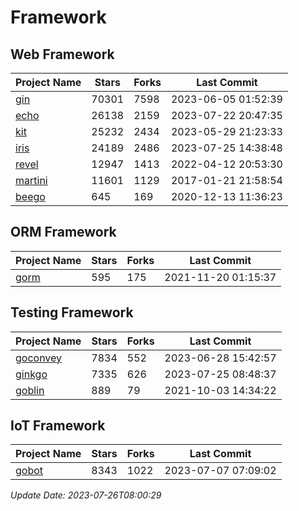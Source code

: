 # Framework

## Web Framework
| Project Name | Stars | Forks | Last Commit |
| ------------ | ----- | ----- | ----------- |
| [gin](https://github.com/gin-gonic/gin) | 70301 | 7598 | 2023-06-05 01:52:39 |
| [echo](https://github.com/labstack/echo) | 26138 | 2159 | 2023-07-22 20:47:35 |
| [kit](https://github.com/go-kit/kit) | 25232 | 2434 | 2023-05-29 21:23:33 |
| [iris](https://github.com/kataras/iris) | 24189 | 2486 | 2023-07-25 14:38:48 |
| [revel](https://github.com/revel/revel) | 12947 | 1413 | 2022-04-12 20:53:30 |
| [martini](https://github.com/go-martini/martini) | 11601 | 1129 | 2017-01-21 21:58:54 |
| [beego](https://github.com/astaxie/beego) | 645 | 169 | 2020-12-13 11:36:23 |

## ORM Framework
| Project Name | Stars | Forks | Last Commit |
| ------------ | ----- | ----- | ----------- |
| [gorm](https://github.com/jinzhu/gorm) | 595 | 175 | 2021-11-20 01:15:37 |

## Testing Framework
| Project Name | Stars | Forks | Last Commit |
| ------------ | ----- | ----- | ----------- |
| [goconvey](https://github.com/smartystreets/goconvey) | 7834 | 552 | 2023-06-28 15:42:57 |
| [ginkgo](https://github.com/onsi/ginkgo) | 7335 | 626 | 2023-07-25 08:48:37 |
| [goblin](https://github.com/franela/goblin) | 889 | 79 | 2021-10-03 14:34:22 |

## IoT Framework
| Project Name | Stars | Forks | Last Commit |
| ------------ | ----- | ----- | ----------- |
| [gobot](https://github.com/hybridgroup/gobot) | 8343 | 1022 | 2023-07-07 07:09:02 |

*Update Date: 2023-07-26T08:00:29*